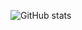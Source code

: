 ![GitHub stats](https://github-readme-stats.vercel.app/api?username=NoahStolk&show_icons=true&theme=dark&count_private=true&show=reviews,prs_merged,prs_merged_percentage&include_all_commits=true&number_format=long)

